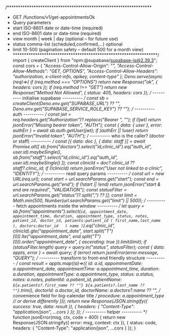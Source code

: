 /*****************************************************************
 *  GET  /functions/v1/get-appointmentsOk 
 *  Query parameters
 *    start   ISO-8601 date or date-time  (required)
 *    end     ISO-8601 date or date-time  (required)
 *    view    month | week | day          (optional – for future use)
 *    status  comma-list (scheduled,confirmed,...) optional
 *    limit   10-500  (pagination safety – default 500 for a month view)
 *****************************************************************/ import { createClient } from "npm:@supabase/supabase-js@2.39.3";
const cors = {
  "Access-Control-Allow-Origin": "*",
  "Access-Control-Allow-Methods": "GET, OPTIONS",
  "Access-Control-Allow-Headers": "authorization, x-client-info, apikey, content-type"
};
Deno.serve(async (req)=>{
  if (req.method === "OPTIONS") return new Response("ok", {
    headers: cors
  });
  if (req.method !== "GET") return new Response("Method Not Allowed", {
    status: 405,
    headers: cors
  });
  /* ---------- initialise supabase ---------- */ const sb = createClient(Deno.env.get("SUPABASE_URL") ?? "", Deno.env.get("SUPABASE_SERVICE_ROLE_KEY") ?? "");
  /* ---------- auth ---------- */ const jwt = req.headers.get("Authorization")?.replace("Bearer ", "");
  if (!jwt) return jsonError("Missing bearer token", "AUTH");
  const { data: { user }, error: authErr } = await sb.auth.getUser(jwt);
  if (authErr || !user) return jsonError("Invalid token", "AUTH");
  /* ---------- who is the caller? (doctor or staff) ---------- */ const [{ data: doc }, { data: staff }] = await Promise.all([
    sb.from("doctors").select("id,clinic_id").eq("auth_id", user.id).maybeSingle(),
    sb.from("staff").select("id,clinic_id").eq("auth_id", user.id).maybeSingle()
  ]);
  const clinicId = doc?.clinic_id ?? staff?.clinic_id;
  if (!clinicId) return jsonError("User not linked to a clinic", "IDENTITY");
  /* ---------- read query params ---------- */ const url = new URL(req.url);
  const start = url.searchParams.get("start");
  const end = url.searchParams.get("end");
  if (!start || !end) return jsonError("start & end are required", "VALIDATION");
  const statusFilter = url.searchParams.get("status")?.split(",") ?? [];
  const limit = Math.min(500, Number(url.searchParams.get("limit") || 500));
  /* ---------- fetch appointments inside the window ---------- */ let query = sb.from("appointments").select(`
        id,
        appointment_date,
        appointment_time,
        duration,
        appointment_type,
        status,
        notes,
        patient_id,
        doctor_id,
        patients:patient_id ( first_name,last_name ),
        doctors:doctor_id   ( name )
    `).eq("clinic_id", clinicId).gte("appointment_date", start.split("T")[0]).lte("appointment_date", end.split("T")[0]).order("appointment_date", {
    ascending: true
  }).limit(limit);
  if (statusFilter.length) query = query.in("status", statusFilter);
  const { data: appts, error } = await query;
  if (error) return jsonError(error.message, "QUERY");
  /* ---------- transform to front-end friendly structure ---------- */ const result = appts.map((a)=>({
      id: a.id,
      appointmentDate: a.appointment_date,
      appointmentTime: a.appointment_time,
      duration: a.duration,
      appointmentType: a.appointment_type,
      status: a.status,
      notes: a.notes,
      patientId: a.patient_id,
      patientName: `${a.patients?.first_name ?? ""} ${a.patients?.last_name ?? ""}`.trim(),
      doctorId: a.doctor_id,
      doctorName: a.doctors?.name ?? "",
      /* convenience field for big-calendar title */ procedure: a.appointment_type // or derive differently
    }));
  return new Response(JSON.stringify({
    success: true,
    data: result
  }), {
    headers: {
      "Content-Type": "application/json",
      ...cors
    }
  });
});
/* ---------- helper ---------- */ function jsonError(msg, ctx, code = 400) {
  return new Response(JSON.stringify({
    error: msg,
    context: ctx
  }), {
    status: code,
    headers: {
      "Content-Type": "application/json",
      ...cors
    }
  });
}
